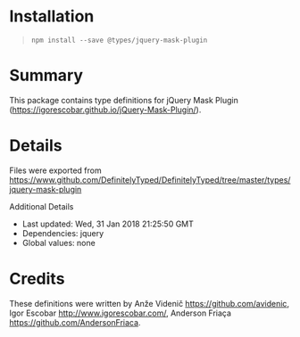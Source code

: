# Installation
> `npm install --save @types/jquery-mask-plugin`

# Summary
This package contains type definitions for jQuery Mask Plugin (https://igorescobar.github.io/jQuery-Mask-Plugin/).

# Details
Files were exported from https://www.github.com/DefinitelyTyped/DefinitelyTyped/tree/master/types/jquery-mask-plugin

Additional Details
 * Last updated: Wed, 31 Jan 2018 21:25:50 GMT
 * Dependencies: jquery
 * Global values: none

# Credits
These definitions were written by Anže Videnič <https://github.com/avidenic>, Igor Escobar <http://www.igorescobar.com/>, Anderson Friaça <https://github.com/AndersonFriaca>.
